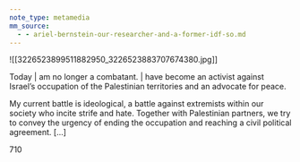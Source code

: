 ```yaml
---
note_type: metamedia
mm_source:
  - - ariel-bernstein-our-researcher-and-a-former-idf-so.md
---
```


![[3226523899511882950_3226523883707674380.jpg]]

Today | am no longer a combatant. | have
become an activist against Israel’s
occupation of the Palestinian territories
and an advocate for peace.

My current battle is ideological, a battle
against extremists within our society who
incite strife and hate. Together with
Palestinian partners, we try to convey the
urgency of ending the occupation and
reaching a civil political agreement. [...]

710

